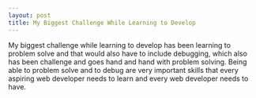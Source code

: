 ```yaml
---
layout: post
title: My Biggest Challenge While Learning to Develop
---
```

My biggest challenge while learning to develop has been learning to problem solve and that would also have to include debugging, which also has been challenge and goes hand and hand with problem solving. Being able to problem solve and to debug are very important skills that every aspiring web developer needs to learn and every web developer needs to have. 
